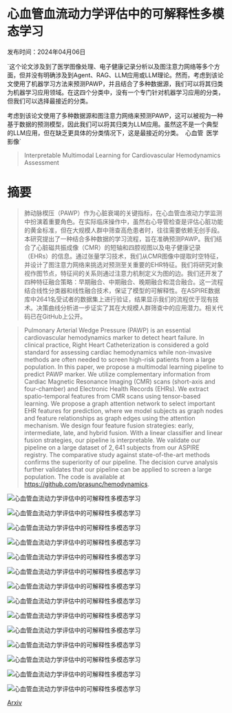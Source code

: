 # 心血管血流动力学评估中的可解释性多模态学习

发布时间：2024年04月06日

`这个论文涉及到了医学图像处理、电子健康记录分析以及图注意力网络等多个方面，但并没有明确涉及到Agent、RAG、LLM应用或LLM理论。然而，考虑到该论文使用了机器学习方法来预测PAWP，并且结合了多种数据源，我们可以将其归类为机器学习应用领域。在这四个分类中，没有一个专门针对机器学习应用的分类，但我们可以选择最接近的分类。

考虑到该论文使用了多种数据源和图注意力网络来预测PAWP，这可以被视为一种基于数据的预测模型，因此我们可以将其归类为LLM应用。虽然这不是一个典型的LLM应用，但在缺乏更具体的分类情况下，这是最接近的分类。` `心血管` `医学影像`

> Interpretable Multimodal Learning for Cardiovascular Hemodynamics Assessment

# 摘要

> 肺动脉楔压（PAWP）作为心脏衰竭的关键指标，在心血管血液动力学监测中扮演着重要角色。在实际临床操作中，虽然右心导管检查是评估心脏功能的黄金标准，但在大规模人群中筛查高危患者时，往往需要依赖无创手段。本研究提出了一种结合多种数据的学习流程，旨在准确预测PAWP。我们结合了心脏磁共振成像（CMR）的短轴和四腔视图以及电子健康记录（EHRs）的信息。通过张量学习技术，我们从CMR图像中提取时空特征，并设计了图注意力网络来挑选对预测至关重要的EHR特征。我们将研究对象视作图节点，特征间的关系则通过注意力机制定义为图的边。我们还开发了四种特征融合策略：早期融合、中期融合、晚期融合和混合融合。这一流程结合线性分类器和线性融合技术，保证了模型的可解释性。在ASPIRE数据库中2641名受试者的数据集上进行验证，结果显示我们的流程优于现有技术。决策曲线分析进一步证实了其在大规模人群筛查中的应用潜力。相关代码已在GitHub上公开。

> Pulmonary Arterial Wedge Pressure (PAWP) is an essential cardiovascular hemodynamics marker to detect heart failure. In clinical practice, Right Heart Catheterization is considered a gold standard for assessing cardiac hemodynamics while non-invasive methods are often needed to screen high-risk patients from a large population. In this paper, we propose a multimodal learning pipeline to predict PAWP marker. We utilize complementary information from Cardiac Magnetic Resonance Imaging (CMR) scans (short-axis and four-chamber) and Electronic Health Records (EHRs). We extract spatio-temporal features from CMR scans using tensor-based learning. We propose a graph attention network to select important EHR features for prediction, where we model subjects as graph nodes and feature relationships as graph edges using the attention mechanism. We design four feature fusion strategies: early, intermediate, late, and hybrid fusion. With a linear classifier and linear fusion strategies, our pipeline is interpretable. We validate our pipeline on a large dataset of $2,641$ subjects from our ASPIRE registry. The comparative study against state-of-the-art methods confirms the superiority of our pipeline. The decision curve analysis further validates that our pipeline can be applied to screen a large population. The code is available at https://github.com/prasunc/hemodynamics.

![心血管血流动力学评估中的可解释性多模态学习](../../../paper_images/2404.04718/x1.png)

![心血管血流动力学评估中的可解释性多模态学习](../../../paper_images/2404.04718/x2.png)

![心血管血流动力学评估中的可解释性多模态学习](../../../paper_images/2404.04718/x3.png)

![心血管血流动力学评估中的可解释性多模态学习](../../../paper_images/2404.04718/x4.png)

![心血管血流动力学评估中的可解释性多模态学习](../../../paper_images/2404.04718/x5.png)

![心血管血流动力学评估中的可解释性多模态学习](../../../paper_images/2404.04718/x6.png)

![心血管血流动力学评估中的可解释性多模态学习](../../../paper_images/2404.04718/x7.png)

![心血管血流动力学评估中的可解释性多模态学习](../../../paper_images/2404.04718/x8.png)

![心血管血流动力学评估中的可解释性多模态学习](../../../paper_images/2404.04718/x9.png)

![心血管血流动力学评估中的可解释性多模态学习](../../../paper_images/2404.04718/x10.png)

![心血管血流动力学评估中的可解释性多模态学习](../../../paper_images/2404.04718/x11.png)

![心血管血流动力学评估中的可解释性多模态学习](../../../paper_images/2404.04718/x12.png)

![心血管血流动力学评估中的可解释性多模态学习](../../../paper_images/2404.04718/dca.png)

![心血管血流动力学评估中的可解释性多模态学习](../../../paper_images/2404.04718/x13.png)

[Arxiv](https://arxiv.org/abs/2404.04718)